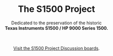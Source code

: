 <h1 align="center">
The S1500 Project
</h1>
<p align="center">
Dedicated to the preservation of the historic<BR>
<B>Texas Instruments S1500 / HP 9000 Series 1500.</B>
<BR></p>
<p align="center"><br><br><A HREF="https://github.com/johnsonjh/S1500/discussions?discussions_q=sort%3Atop">Visit the S1500 Project Discussion boards</A>.</p>

